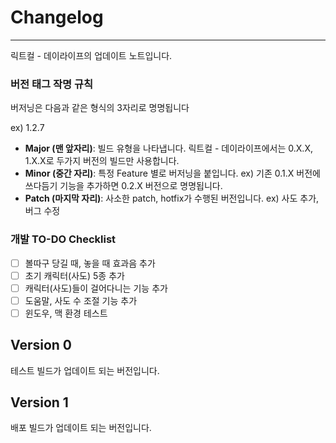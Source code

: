 # Changelog

---

릭트컬 - 데이라이프의 업데이트 노트입니다.

### 버전 태그 작명 규칙

버저닝은 다음과 같은 형식의 3자리로 명명됩니다

ex) 1.2.7

 - **Major (맨 앞자리)**: 빌드 유형을 나타냅니다. 릭트컬 - 데이라이프에서는 0.X.X, 1.X.X로 두가지 버전의 빌드만 사용합니다.
 - **Minor (중간 자리)**: 특정 Feature 별로 버저닝을 붙입니다. ex) 기존 0.1.X 버전에 쓰다듬기 기능을 추가하면 0.2.X 버전으로 명명됩니다.
 - **Patch (마지막 자리)**: 사소한 patch, hotfix가 수행된 버전입니다. ex) 사도 추가, 버그 수정

### 개발 TO-DO Checklist
 - [ ] 볼따구 당길 때, 놓을 때 효과음 추가
 - [ ] 초기 캐릭터(사도) 5종 추가
 - [ ] 캐릭터(사도)들이 걸어다니는 기능 추가
 - [ ] 도움말, 사도 수 조절 기능 추가
 - [ ] 윈도우, 맥 환경 테스트

## Version 0

테스트 빌드가 업데이트 되는 버전입니다.


## Version 1

배포 빌드가 업데이트 되는 버전입니다.